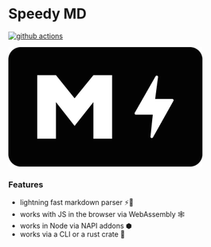 # Speedy MD
[![github actions](https://github.com/YassinEldeeb/speedy-md/workflows/Tests/badge.svg)](https://github.com/YassinEldeeb/speedy-md/actions)


![Logo](https://github.com/YassinEldeeb/speedy-md/blob/main/images/small-logo.png)

### Features

- lightning fast markdown parser ⚡🚀
- works with JS in the browser via WebAssembly 🕸
- works in Node via NAPI addons ⬢
- works via a CLI or a rust crate 🦀
